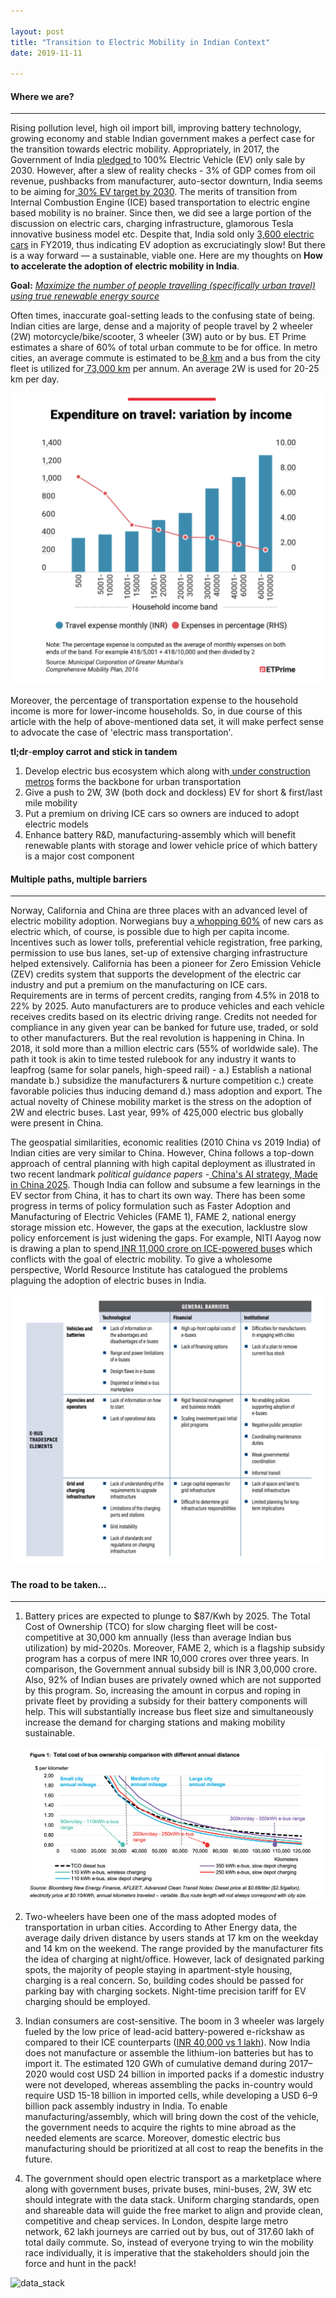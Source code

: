 ```yaml
---

layout: post
title: "Transition to Electric Mobility in Indian Context"
date: 2019-11-11

---
```




#### Where we are?

------

Rising pollution level, high oil import bill, improving battery technology, growing economy and stable Indian government makes a perfect case for the transition towards electric mobility. Appropriately, in 2017, the Government of India [pledged ](https://www.bbc.com/news/world-asia-india-48961525)to 100% Electric Vehicle (EV) only sale by 2030. However, after a slew of reality checks - 3% of GDP comes from oil revenue, pushbacks from manufacturer, auto-sector downturn, India seems to be aiming for[ 30% EV target by 2030](https://www.financialexpress.com/auto/car-news/government-finally-wakes-up-sets-a-realistic-goal-of-30-electric-vehicles-by-2030-from-existing-100-target/1091075/). The merits of transition from Internal Combustion Engine (ICE) based transportation to electric engine based mobility is no brainer. Since then, we did see a large portion of the discussion on electric cars, charging infrastructure, glamorous Tesla innovative business model etc. Despite that, India sold only [3,600 electric cars](https://www.autocarindia.com/car-news/ev-sales-in-india-cross-75-lakh-mark-in-fy2019-412542) in FY2019, thus indicating EV adoption as excruciatingly slow! But there is a way forward — a sustainable, viable one. Here are my thoughts on **How to accelerate the adoption of electric mobility in India**. 



**Goal:** *<u>Maximize the number of people travelling (specifically urban travel) using true renewable energy source</u>*



Often times, inaccurate goal-setting leads to the confusing state of being. Indian cities are large, dense and a majority of people travel by 2 wheeler (2W) motorcycle/bike/scooter, 3 wheeler (3W) auto or by bus. ET Prime estimates a share of 60% of total urban commute to be for office. In metro cities, an average commute is estimated to be[ 8 km](http://www.wrirosscities.org/sites/default/files/India-Transport-Indicators.pdf) and a bus from the city fleet is utilized for[ 73,000 km](http://www.urbanemissions.info/wp-content/uploads/docs/2014-11-TBS-Delhi-Veh&Pass-Characteristics.pdf) per annum. An average 2W is used for 20-25 km per day.

![transpo_expense](/image/EV/transport_expense.png#center_lrect)

Moreover, the percentage of transportation expense to the household income is more for lower-income households. So, in due course of this article with the help of above-mentioned data set, it will make perfect sense to advocate the case of 'electric mass transportation'.



**tl;dr**-**employ carrot and stick in tandem**

1. Develop electric bus ecosystem which along with[ under construction metros](https://economictimes.indiatimes.com/industry/transportation/railways/15-more-cities-will-soon-have-metro-network-union-minister-puri/articleshow/66419131.cms?from=mdr) forms the backbone for urban transportation
2. Give a push to 2W, 3W (both dock and dockless) EV for short & first/last mile mobility
3. Put a premium on driving ICE cars so owners are induced to adopt electric models
4. Enhance battery R&D, manufacturing-assembly which will benefit renewable plants with storage and lower vehicle price of which battery is a major cost component



#### Multiple paths, multiple barriers

------

Norway, California and China are three places with an advanced level of electric mobility adoption. Norwegians buy a[ whopping 60%](https://www.forbes.com/sites/davidnikel/2019/06/18/electric-cars-why-little-norway-leads-the-world-in-ev-usage/#9540a8113e35) of new cars as electric which, of course, is possible due to high per capita income. Incentives such as lower tolls, preferential vehicle registration, free parking, permission to use bus lanes, set-up of extensive charging infrastructure helped extensively. California has been a pioneer for Zero Emission Vehicle (ZEV) credits system that supports the development of the electric car industry and put a premium on the manufacturing on ICE cars. Requirements are in terms of percent credits, ranging from 4.5% in 2018 to 22% by 2025. Auto manufacturers are to produce vehicles and each vehicle receives credits based on its electric driving range. Credits not needed for compliance in any given year can be banked for future use, traded, or sold to other manufacturers. But the real revolution is happening in China. In 2018, it sold more than a million electric cars (55% of worldwide sale). The path it took is akin to time tested rulebook for any industry it wants to leapfrog (same for solar panels, high-speed rail) - a.) Establish a national mandate b.) subsidize the manufacturers & nurture competition c.) create favorable policies thus inducing demand d.) mass adoption and export. The actual novelty of Chinese mobility market is the stress on the adoption of 2W and electric buses. Last year, 99% of 425,000 electric bus globally were present in China.

The geospatial similarities, economic realities (2010 China vs 2019 India) of Indian cities are very similar to China. However, China follows a top-down approach of central planning with high capital deployment as illustrated in two recent landmark *political guidance papers* -[ China's AI strategy](https://www.fhi.ox.ac.uk/wp-content/uploads/Deciphering_Chinas_AI-Dream.pdf),[ Made in China 2025](https://www.uschamber.com/sites/default/files/final_made_in_china_2025_report_full.pdf). Though India can follow and subsume a few learnings in the EV sector from China, it has to chart its own way. There has been some progress in terms of policy formulation such as Faster Adoption and Manufacturing of Electric Vehicles (FAME 1), FAME 2, national energy storage mission etc. However, the gaps at the execution, lacklustre slow policy enforcement is just widening the gaps. For example, NITI Aayog now is drawing a plan to spend[ INR 11,000 crore on ICE-powered buse](https://economictimes.indiatimes.com/industry/auto/auto-news/niti-aayog-draws-rs-11000-crore-plan-for-states-for-buying-buses/articleshow/71882256.cms)s which conflicts with the goal of electric mobility. To give a wholesome perspective, World Resource Institute has catalogued the problems plaguing the adoption of electric buses in India.

![bus_problems](/image/EV/bus_problems.png#center_lsqr)



#### The road to be taken...

***

1. Battery prices are expected to plunge to $87/Kwh by 2025. The Total Cost of Ownership (TCO) for slow charging fleet will be cost-competitive at 30,000 km annually (less than average Indian bus utilization) by mid-2020s. Moreover, FAME 2, which is a flagship subsidy program has a corpus of mere INR 10,000 crores over three years. In comparison, the Government annual subsidy bill is INR 3,00,000 crore. Also, 92% of Indian buses are privately owned which are not supported by this program. So, increasing the amount in corpus and roping in private fleet by providing a subsidy for their battery components will help. This will substantially increase bus fleet size and simultaneously increase the demand for charging stations and making mobility sustainable. 

   ![TCO](/image/EV/TCO.png#center_lrect)

   

2. Two-wheelers have been one of the mass adopted modes of transportation in urban cities. According to Ather Energy data, the average daily driven distance by users stands at 17 km on the weekday and 14 km on the weekend. The range provided by the manufacturer fits the idea of charging at night/office. However, lack of designated parking spots, the majority of people staying in apartment-style housing, charging is a real concern. So, building codes should be passed for parking bay with charging sockets. Night-time precision tariff for EV charging should be employed.

   

3. Indian consumers are cost-sensitive. The boom in 3 wheeler was largely fueled by the low price of lead-acid battery-powered e-rickshaw as compared to their ICE counterparts ([INR 40,000 vs 1 lakh](https://economictimes.indiatimes.com/industry/auto/auto-news/unorganised-players-with-cost-edge-lead-the-e-rickshaw-race/articleshow/71788181.cms)). Now India does not manufacture or assemble the lithium-ion batteries but has to import it. The estimated 120 GWh of cumulative demand during 2017–2020 would cost USD 24 billion in imported packs if a domestic industry were not developed, whereas assembling the packs in-country would require USD 15-18 billion in imported cells, while developing a USD 6–9 billion pack assembly industry in India. To enable manufacturing/assembly, which will bring down the cost of the vehicle, the government needs to acquire the rights to mine abroad as the needed elements are scarce. Moreover, domestic electric bus manufacturing should be prioritized at all cost to reap the benefits in the future. 

   

4. The government should open electric transport as a marketplace where along with government buses, private buses, mini-buses, 2W, 3W etc should integrate with the data stack. Uniform charging standards, open and shareable data will guide the free market to align and provide clean, competitive and cheap services. In London, despite large metro network, 62 lakh journeys are carried out by bus, out of 317.60 lakh of total daily commute. So, instead of everyone trying to win the mobility race individually, it is imperative that the stakeholders should join the force and hunt in the pack!

![data_stack](/image/EV/data_stack.png#center_lrect)
